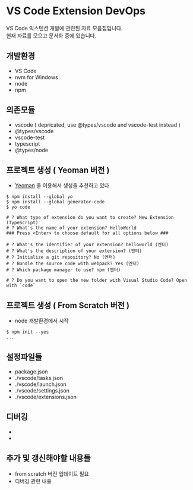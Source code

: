 # VS Code Extension DevOps
VS Code 익스텐션 개발에 관련된 자료 모음집입니다.  
현재 자료를 모으고 문서화 중에 있습니다.  

## 개발환경

- VS Code
- nvm for Windows
- node
- npm 

## 의존모듈

- vscode ( depricated, use @types/vscode and vscode-test instead )
- @types/vscode
- vscode-test
- typescript
- @types/node

## 프로젝트 생성 ( Yeoman 버전 )

- [Yeoman](https://yeoman.io) 을 이용해서 생성을 추천하고 있다

```
$ npm install --global yo 
$ npm install --global generator-code
$ yo code
```
```
# ? What type of extension do you want to create? New Extension (TypeScript)
# ? What's the name of your extension? HelloWorld
### Press <Enter> to choose default for all options below ###

# ? What's the identifier of your extension? helloworld (엔터)
# ? What's the description of your extension? (엔터)
# ? Initialize a git repository? No (엔터)
# ? Bundle the source code with webpack? Yes (엔터)
# ? Which package manager to use? npm (엔터)

# ? Do you want to open the new folder with Visual Studio Code? Open with `code`
```

## 프로젝트 생성 ( From Scratch 버전 )

- node 개발환경에서 시작
```
$ npm init --yes
...
```

## 설정파일들

- package.json
- ./vscode/tasks.json
- ./vscode/launch.json
- ./vscode/settings.json
- ./vscode/extensions.json

## 디버깅

-
- 


## 추가 및 갱신해야할 내용들

- from scratch 버전 업데이트 필요
- 디버깅 관련 내용


